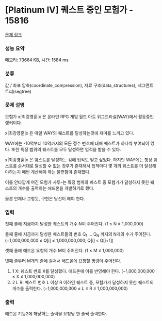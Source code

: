 # [Platinum IV] 퀘스트 중인 모험가 - 15816 

[문제 링크](https://www.acmicpc.net/problem/15816) 

### 성능 요약

메모리: 73664 KB, 시간: 1584 ms

### 분류

값 / 좌표 압축(coordinate_compression), 자료 구조(data_structures), 세그먼트 트리(segtree)

### 문제 설명

<p>모험가 x|최강영훈|x 은 온라인 RPG 게임 월드 아트 위그드라실(WAY)에서 활동중인 랭커이다.</p>

<p>x|최강영훈|x 은 매일 WAY의 퀘스트를 달성하는것에 재미를 느끼고 있다.</p>

<p>WAY에는 -10억부터 10억까지의 모든 정수 번호에 대해 퀘스트가 하나씩 부여되어 있다. 또한 특정 범위의 퀘스트를 모두 달성하면 업적을 받을 수 있다.</p>

<p>x|최강영훈|x 은 퀘스트를 달성하는 김에 업적도 얻고 싶었다. 하지만 WAY에는 항상 퀘스트를 순서대로 달성할 수 없는 경우가 존재해서 업적마다 몇 개의 퀘스트를 더 달성해야하는지 매번 계산해야 하는 불편함이 존재했다.</p>

<p>이를 안타깝게 여긴 모험가 사투-는 특정 범위의 퀘스트 중 모험가가 달성하지 못한 퀘스트의 개수를 출력하는 애드온을 개발하기로 했다.</p>

<p>물론 언제나 그렇듯, 구현은 당신이 해야 한다.</p>

### 입력 

 <p>첫째 줄에 지금까지 달성한 퀘스트의 개수 N이 주어진다. (1 ≤ N ≤ 1,000,000)</p>

<p>둘째 줄에 지금까지 달성한 퀘스트들의 번호 Q<sub>1</sub> ... Q<sub>N</sub> 까지의 N개의 수가 주어진다. (−1,000,000,000 ≤ Q[i] ≤ 1,000,000,000, Q[i] < Q[i+1])</p>

<p>셋째 줄에 애드온 요청의 개수 M이 주어진다. (1 ≤ M ≤ 1,000,000)</p>

<p>넷째 줄부터 M개의 줄에 걸쳐서 애드온에 요청할 명령이 주어진다.</p>

<ol>
	<li>1 X:  퀘스트 번호 X를 달성했다. 애드온에 이를 반영해야 한다. (−1,000,000,000 ≤ X ≤ 1,000,000,000)</li>
	<li>2 L R: 퀘스트 번호 L 이상 R 이하인 퀘스트 중, 모험가가 달성하지 못한 퀘스트의 개수를 출력한다. (−1,000,000,000 ≤ L ≤ R ≤ 1,000,000,000)</li>
</ol>

### 출력 

 <p>애드온 기능2에 해당하는 출력을 요청당 한 줄씩 출력한다.</p>

